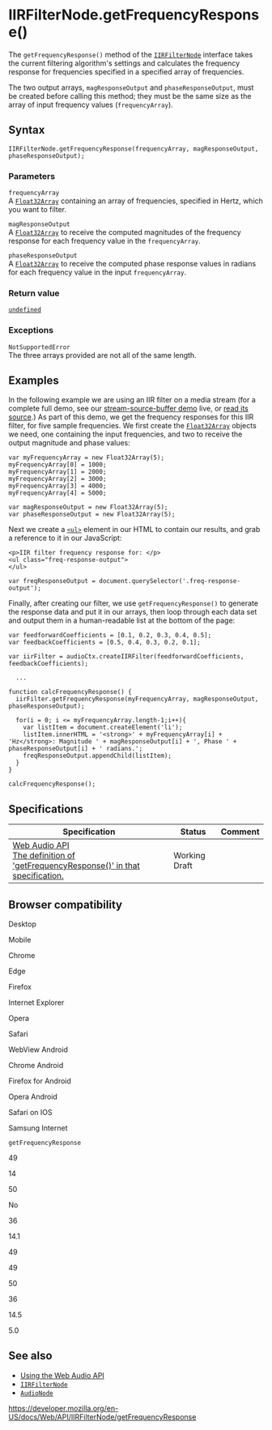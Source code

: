 # IIRFilterNode.getFrequencyResponse()

The `getFrequencyResponse()` method of the [`IIRFilterNode`](../iirfilternode) interface takes the current filtering algorithm's settings and calculates the frequency response for frequencies specified in a specified array of frequencies.

The two output arrays, `magResponseOutput` and `phaseResponseOutput`, must be created before calling this method; they must be the same size as the array of input frequency values (`frequencyArray`).

## Syntax

    IIRFilterNode.getFrequencyResponse(frequencyArray, magResponseOutput, phaseResponseOutput);

### Parameters

`frequencyArray`  
A [`Float32Array`](https://developer.mozilla.org/en-US/docs/Web/JavaScript/Reference/Global_Objects/Float32Array) containing an array of frequencies, specified in Hertz, which you want to filter.

`magResponseOutput`  
A [`Float32Array`](https://developer.mozilla.org/en-US/docs/Web/JavaScript/Reference/Global_Objects/Float32Array) to receive the computed magnitudes of the frequency response for each frequency value in the `frequencyArray`.

`phaseResponseOutput`  
A [`Float32Array`](https://developer.mozilla.org/en-US/docs/Web/JavaScript/Reference/Global_Objects/Float32Array) to receive the computed phase response values in radians for each frequency value in the input `frequencyArray`.

### Return value

[`undefined`](https://developer.mozilla.org/en-US/docs/Web/JavaScript/Reference/Global_Objects/undefined)

### Exceptions

`NotSupportedError`  
The three arrays provided are not all of the same length.

## Examples

In the following example we are using an IIR filter on a media stream (for a complete full demo, see our [stream-source-buffer demo](https://mdn.github.io/stream-source-buffer/) live, or [read its source](https://github.com/mdn/stream-source-buffer/blob/gh-pages/index.html).) As part of this demo, we get the frequency responses for this IIR filter, for five sample frequencies. We first create the [`Float32Array`](https://developer.mozilla.org/en-US/docs/Web/JavaScript/Reference/Global_Objects/Float32Array) objects we need, one containing the input frequencies, and two to receive the output magnitude and phase values:

    var myFrequencyArray = new Float32Array(5);
    myFrequencyArray[0] = 1000;
    myFrequencyArray[1] = 2000;
    myFrequencyArray[2] = 3000;
    myFrequencyArray[3] = 4000;
    myFrequencyArray[4] = 5000;

    var magResponseOutput = new Float32Array(5);
    var phaseResponseOutput = new Float32Array(5);

Next we create a [`<ul>`](https://developer.mozilla.org/en-US/docs/Web/HTML/Element/ul) element in our HTML to contain our results, and grab a reference to it in our JavaScript:

    <p>IIR filter frequency response for: </p>
    <ul class="freq-response-output">
    </ul>

    var freqResponseOutput = document.querySelector('.freq-response-output');

Finally, after creating our filter, we use `getFrequencyResponse()` to generate the response data and put it in our arrays, then loop through each data set and output them in a human-readable list at the bottom of the page:

    var feedforwardCoefficients = [0.1, 0.2, 0.3, 0.4, 0.5];
    var feedbackCoefficients = [0.5, 0.4, 0.3, 0.2, 0.1];

    var iirFilter = audioCtx.createIIRFilter(feedforwardCoefficients, feedbackCoefficients);

      ...

    function calcFrequencyResponse() {
      iirFilter.getFrequencyResponse(myFrequencyArray, magResponseOutput, phaseResponseOutput);

      for(i = 0; i <= myFrequencyArray.length-1;i++){
        var listItem = document.createElement('li');
        listItem.innerHTML = '<strong>' + myFrequencyArray[i] + 'Hz</strong>: Magnitude ' + magResponseOutput[i] + ', Phase ' + phaseResponseOutput[i] + ' radians.';
        freqResponseOutput.appendChild(listItem);
      }
    }

    calcFrequencyResponse();

## Specifications

<table><thead><tr class="header"><th>Specification</th><th>Status</th><th>Comment</th></tr></thead><tbody><tr class="odd"><td><a href="https://webaudio.github.io/web-audio-api/#dom-iirfilternode-getfrequencyresponse">Web Audio API<br />
<span class="small">The definition of 'getFrequencyResponse()' in that specification.</span></a></td><td><span class="spec-wd">Working Draft</span></td><td></td></tr></tbody></table>

## Browser compatibility

Desktop

Mobile

Chrome

Edge

Firefox

Internet Explorer

Opera

Safari

WebView Android

Chrome Android

Firefox for Android

Opera Android

Safari on IOS

Samsung Internet

`getFrequencyResponse`

49

14

50

No

36

14.1

49

49

50

36

14.5

5.0

## See also

- [Using the Web Audio API](../web_audio_api/using_web_audio_api)
- [`IIRFilterNode`](../iirfilternode)
- [`AudioNode`](../audionode)

<a href="https://developer.mozilla.org/en-US/docs/Web/API/IIRFilterNode/getFrequencyResponse" class="_attribution-link">https://developer.mozilla.org/en-US/docs/Web/API/IIRFilterNode/getFrequencyResponse</a>

